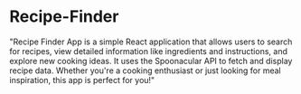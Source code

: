 # Recipe-Finder
"Recipe Finder App is a simple React application that allows users to search for recipes, view detailed information like ingredients and instructions, and explore new cooking ideas. It uses the Spoonacular API to fetch and display recipe data. Whether you're a cooking enthusiast or just looking for meal inspiration, this app is perfect for you!"
